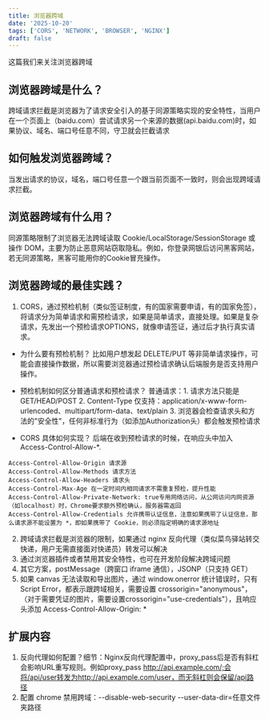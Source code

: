 ```yaml
---
title: 浏览器跨域
date: '2025-10-20'
tags: ['CORS', 'NETWORK', 'BROWSER', 'NGINX']
draft: false
---
```


这篇我们来关注浏览器跨域

## 浏览器跨域是什么？

跨域请求拦截是浏览器为了请求安全引入的基于同源策略实现的安全特性，当用户在一个页面上（baidu.com）尝试请求另一个来源的数据(api.baidu.com)时，如果协议、域名、端口号任意不同，守卫就会拦截请求

## 如何触发浏览器跨域？

当发出请求的协议，域名，端口号任意一个跟当前页面不一致时，则会出现跨域请求拦截。

## 浏览器跨域有什么用？

同源策略限制了浏览器无法跨域读取 Cookie/LocalStorage/SessionStorage 或操作 DOM，主要为防止恶意网站窃取隐私。例如，你登录网银后访问黑客网站，若无同源策略，黑客可能用你的Cookie冒充操作。

## 浏览器跨域的最佳实践？

1. CORS，通过预检机制（类似签证制度，有的国家需要申请，有的国家免签），将请求分为简单请求和需预检请求，如果是简单请求，直接处理。如果是复杂请求，先发出一个预检请求OPTIONS，就像申请签证，通过后才执行真实请求。

- 为什么要有预检机制？
  比如用户想发起 DELETE/PUT 等非简单请求操作，可能会直接操作数据，所以需要浏览器通过预检请求确认后端服务是否支持用户操作。

- 预检机制如何区分普通请求和预检请求？
  普通请求：1. 请求方法只能是 GET/HEAD/POST 2. Content-Type 仅支持：application/x-www-form-urlencoded、multipart/form-data、text/plain 3. 浏览器会检查请求头和方法的"安全性"，任何非标准行为（如添加Authorization头）都会触发预检请求

- CORS 具体如何实现？
  后端在收到预检请求的时候，在响应头中加入 Access-Control-Allow-\*.

```
Access-Control-Allow-Origin 请求源
Access-Control-Allow-Methods 请求方法
Access-Control-Allow-Headers 请求头
Access-Control-Max-Age 在一定时间内相同请求不需重复预检，提升性能
Access-Control-Allow-Private-Network: true专用网络访问​，从公网访问内网资源（如localhost）时，Chrome要求额外预检确认，服务器需返回
Access-Control-Allow-Credentials 允许携带认证信息，注意如果携带了认证信息，那么请求源不能设置为 *，即如果携带了 Cookie，则必须指定明确的请求源地址
```

2. 跨域请求拦截是浏览器的限制，如果通过 nginx 反向代理（类似菜鸟驿站转交快递，用户无需直接面对快递员）转发可以解决
3. 通过浏览器插件或者禁用其安全特性，也可在开发阶段解决跨域问题
4. 其它方案，postMessage（跨窗口 iframe 通信），JSONP（只支持 GET）
5. 如果 canvas 无法读取和导出图片，通过 window.onerror 统计错误时，只有 Script Error，都表示跟跨域相关，需要设置 crossorigin="anonymous"，（对于需要凭证的图片，需要设置crossorigin="use-credentials"），且响应头添加 Access-Control-Allow-Origin: \*

## 扩展内容

1. 反向代理如何配置？细节：Nginx反向代理配置中，proxy_pass后是否有斜杠会影响URL重写规则。例如proxy_pass http://api.example.com/;会将/api/user转发为http://api.example.com/user，而无斜杠则会保留/api路径
2. 配置 chrome 禁用跨域：--disable-web-security --user-data-dir=任意文件夹路径

